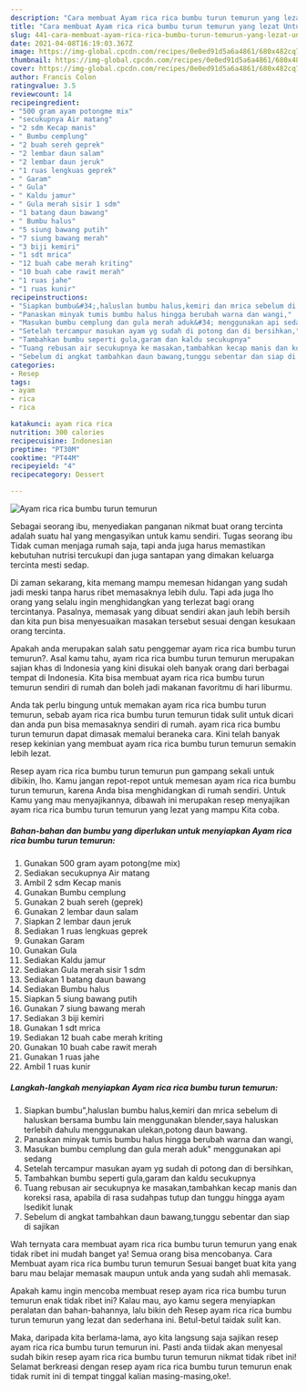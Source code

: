 ```yaml
---
description: "Cara membuat Ayam rica rica bumbu turun temurun yang lezat Untuk Jualan"
title: "Cara membuat Ayam rica rica bumbu turun temurun yang lezat Untuk Jualan"
slug: 441-cara-membuat-ayam-rica-rica-bumbu-turun-temurun-yang-lezat-untuk-jualan
date: 2021-04-08T16:19:03.367Z
image: https://img-global.cpcdn.com/recipes/0e0ed91d5a6a4861/680x482cq70/ayam-rica-rica-bumbu-turun-temurun-foto-resep-utama.jpg
thumbnail: https://img-global.cpcdn.com/recipes/0e0ed91d5a6a4861/680x482cq70/ayam-rica-rica-bumbu-turun-temurun-foto-resep-utama.jpg
cover: https://img-global.cpcdn.com/recipes/0e0ed91d5a6a4861/680x482cq70/ayam-rica-rica-bumbu-turun-temurun-foto-resep-utama.jpg
author: Francis Colon
ratingvalue: 3.5
reviewcount: 14
recipeingredient:
- "500 gram ayam potongme mix"
- "secukupnya Air matang"
- "2 sdm Kecap manis"
- " Bumbu cemplung"
- "2 buah sereh geprek"
- "2 lembar daun salam"
- "2 lembar daun jeruk"
- "1 ruas lengkuas geprek"
- " Garam"
- " Gula"
- " Kaldu jamur"
- " Gula merah sisir 1 sdm"
- "1 batang daun bawang"
- " Bumbu halus"
- "5 siung bawang putih"
- "7 siung bawang merah"
- "3 biji kemiri"
- "1 sdt mrica"
- "12 buah cabe merah kriting"
- "10 buah cabe rawit merah"
- "1 ruas jahe"
- "1 ruas kunir"
recipeinstructions:
- "Siapkan bumbu&#34;,haluslan bumbu halus,kemiri dan mrica sebelum di haluskan bersama bumbu lain menggunakan blender,saya haluskan terlebih dahulu menggunakan ulekan,potong daun bawang."
- "Panaskan minyak tumis bumbu halus hingga berubah warna dan wangi,"
- "Masukan bumbu cemplung dan gula merah aduk&#34; menggunakan api sedang"
- "Setelah tercampur masukan ayam yg sudah di potong dan di bersihkan,"
- "Tambahkan bumbu seperti gula,garam dan kaldu secukupnya"
- "Tuang rebusan air secukupnya ke masakan,tambahkan kecap manis dan koreksi rasa, apabila di rasa sudahpas tutup dan tunggu hingga ayam lsedikit lunak"
- "Sebelum di angkat tambahkan daun bawang,tunggu sebentar dan siap di sajikan"
categories:
- Resep
tags:
- ayam
- rica
- rica

katakunci: ayam rica rica 
nutrition: 300 calories
recipecuisine: Indonesian
preptime: "PT30M"
cooktime: "PT44M"
recipeyield: "4"
recipecategory: Dessert

---
```



![Ayam rica rica bumbu turun temurun](https://img-global.cpcdn.com/recipes/0e0ed91d5a6a4861/680x482cq70/ayam-rica-rica-bumbu-turun-temurun-foto-resep-utama.jpg)

Sebagai seorang ibu, menyediakan panganan nikmat buat orang tercinta adalah suatu hal yang mengasyikan untuk kamu sendiri. Tugas seorang ibu Tidak cuman menjaga rumah saja, tapi anda juga harus memastikan kebutuhan nutrisi tercukupi dan juga santapan yang dimakan keluarga tercinta mesti sedap.

Di zaman  sekarang, kita memang mampu memesan hidangan yang sudah jadi meski tanpa harus ribet memasaknya lebih dulu. Tapi ada juga lho orang yang selalu ingin menghidangkan yang terlezat bagi orang tercintanya. Pasalnya, memasak yang dibuat sendiri akan jauh lebih bersih dan kita pun bisa menyesuaikan masakan tersebut sesuai dengan kesukaan orang tercinta. 



Apakah anda merupakan salah satu penggemar ayam rica rica bumbu turun temurun?. Asal kamu tahu, ayam rica rica bumbu turun temurun merupakan sajian khas di Indonesia yang kini disukai oleh banyak orang dari berbagai tempat di Indonesia. Kita bisa membuat ayam rica rica bumbu turun temurun sendiri di rumah dan boleh jadi makanan favoritmu di hari liburmu.

Anda tak perlu bingung untuk memakan ayam rica rica bumbu turun temurun, sebab ayam rica rica bumbu turun temurun tidak sulit untuk dicari dan anda pun bisa memasaknya sendiri di rumah. ayam rica rica bumbu turun temurun dapat dimasak memalui beraneka cara. Kini telah banyak resep kekinian yang membuat ayam rica rica bumbu turun temurun semakin lebih lezat.

Resep ayam rica rica bumbu turun temurun pun gampang sekali untuk dibikin, lho. Kamu jangan repot-repot untuk memesan ayam rica rica bumbu turun temurun, karena Anda bisa menghidangkan di rumah sendiri. Untuk Kamu yang mau menyajikannya, dibawah ini merupakan resep menyajikan ayam rica rica bumbu turun temurun yang lezat yang mampu Kita coba.

<!--inarticleads1-->

##### Bahan-bahan dan bumbu yang diperlukan untuk menyiapkan Ayam rica rica bumbu turun temurun:

1. Gunakan 500 gram ayam potong(me mix)
1. Sediakan secukupnya Air matang
1. Ambil 2 sdm Kecap manis
1. Gunakan  Bumbu cemplung
1. Gunakan 2 buah sereh (geprek)
1. Gunakan 2 lembar daun salam
1. Siapkan 2 lembar daun jeruk
1. Sediakan 1 ruas lengkuas geprek
1. Gunakan  Garam
1. Gunakan  Gula
1. Sediakan  Kaldu jamur
1. Sediakan  Gula merah sisir 1 sdm
1. Sediakan 1 batang daun bawang
1. Sediakan  Bumbu halus
1. Siapkan 5 siung bawang putih
1. Gunakan 7 siung bawang merah
1. Sediakan 3 biji kemiri
1. Gunakan 1 sdt mrica
1. Sediakan 12 buah cabe merah kriting
1. Gunakan 10 buah cabe rawit merah
1. Gunakan 1 ruas jahe
1. Ambil 1 ruas kunir




<!--inarticleads2-->

##### Langkah-langkah menyiapkan Ayam rica rica bumbu turun temurun:

1. Siapkan bumbu&#34;,haluslan bumbu halus,kemiri dan mrica sebelum di haluskan bersama bumbu lain menggunakan blender,saya haluskan terlebih dahulu menggunakan ulekan,potong daun bawang.
1. Panaskan minyak tumis bumbu halus hingga berubah warna dan wangi,
1. Masukan bumbu cemplung dan gula merah aduk&#34; menggunakan api sedang
1. Setelah tercampur masukan ayam yg sudah di potong dan di bersihkan,
1. Tambahkan bumbu seperti gula,garam dan kaldu secukupnya
1. Tuang rebusan air secukupnya ke masakan,tambahkan kecap manis dan koreksi rasa, apabila di rasa sudahpas tutup dan tunggu hingga ayam lsedikit lunak
1. Sebelum di angkat tambahkan daun bawang,tunggu sebentar dan siap di sajikan




Wah ternyata cara membuat ayam rica rica bumbu turun temurun yang enak tidak ribet ini mudah banget ya! Semua orang bisa mencobanya. Cara Membuat ayam rica rica bumbu turun temurun Sesuai banget buat kita yang baru mau belajar memasak maupun untuk anda yang sudah ahli memasak.

Apakah kamu ingin mencoba membuat resep ayam rica rica bumbu turun temurun enak tidak ribet ini? Kalau mau, ayo kamu segera menyiapkan peralatan dan bahan-bahannya, lalu bikin deh Resep ayam rica rica bumbu turun temurun yang lezat dan sederhana ini. Betul-betul taidak sulit kan. 

Maka, daripada kita berlama-lama, ayo kita langsung saja sajikan resep ayam rica rica bumbu turun temurun ini. Pasti anda tiidak akan menyesal sudah bikin resep ayam rica rica bumbu turun temurun nikmat tidak ribet ini! Selamat berkreasi dengan resep ayam rica rica bumbu turun temurun enak tidak rumit ini di tempat tinggal kalian masing-masing,oke!.

